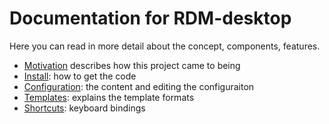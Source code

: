 # Documentation for RDM-desktop
Here you can read in more detail about the concept, components, features.

- [Motivation](Motivation.md) describes how this project came to being
- [Install](Install.md): how to get the code
- [Configuration](Configuration.md): the content and editing the configuraiton
- [Templates](Templates.md): explains the template formats
- [Shortcuts](Shortcuts.mg): keyboard bindings
